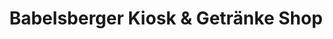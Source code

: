 ---
title: "Babelsberger Kiosk & Getränke Shop"
url: /berlin/babelsberger-kiosk-und-getraenke-shop/
shop: Zeitungen
---